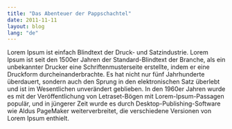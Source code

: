 ```yaml
---
title: "Das Abenteuer der Pappschachtel"
date: 2011-11-11
layout: blog
lang: "de"
---
```


Lorem Ipsum ist einfach Blindtext der Druck- und Satzindustrie. Lorem Ipsum ist seit den 1500er Jahren der Standard-Blindtext der Branche, als ein unbekannter Drucker eine Schriftenmusterseite erstellte, indem er eine Druckform durcheinanderbrachte. Es hat nicht nur fünf Jahrhunderte überdauert, sondern auch den Sprung in den elektronischen Satz überlebt und ist im Wesentlichen unverändert geblieben. In den 1960er Jahren wurde es mit der Veröffentlichung von Letraset-Bögen mit Lorem-Ipsum-Passagen populär, und in jüngerer Zeit wurde es durch Desktop-Publishing-Software wie Aldus PageMaker weiterverbreitet, die verschiedene Versionen von Lorem Ipsum enthielt.
